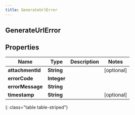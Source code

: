 ```yaml
---
title: GenerateUrlError
---
```

## GenerateUrlError


## Properties

| Name | Type | Description | Notes |
| ------------ | ------------- | ------------- | ------------- |
| **attachmentId** | <!----><!---->**String**<!----> |  |  [optional] |
| **errorCode** | <!----><!---->**Integer**<!----> |  |  |
| **errorMessage** | <!----><!---->**String**<!----> |  |  |
| **timestamp** | <!----><!---->**String**<!----> |  |  [optional] |
{: class="table table-striped"}



